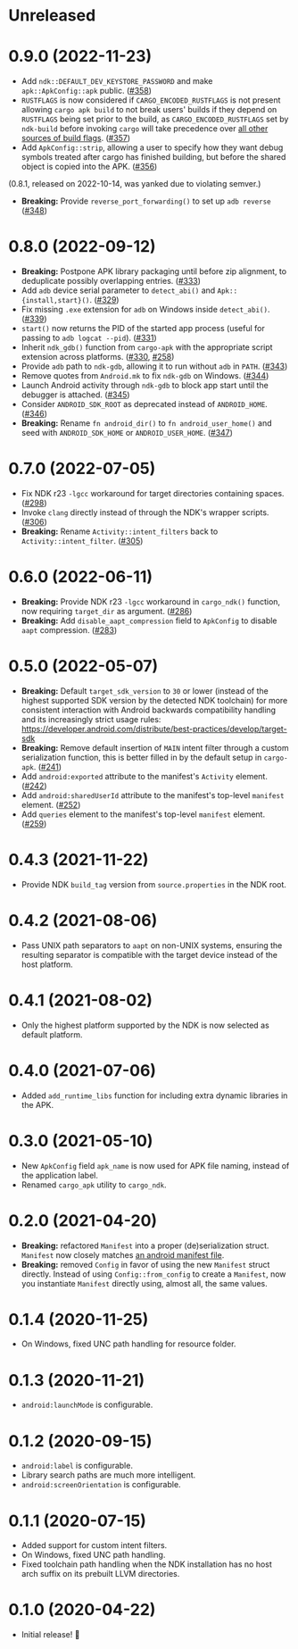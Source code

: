 # Unreleased

# 0.9.0 (2022-11-23)

- Add `ndk::DEFAULT_DEV_KEYSTORE_PASSWORD` and make `apk::ApkConfig::apk` public. ([#358](https://github.com/rust-windowing/android-ndk-rs/pull/358))
- `RUSTFLAGS` is now considered if `CARGO_ENCODED_RUSTFLAGS` is not present allowing `cargo apk build` to not break users' builds if they depend on `RUSTFLAGS` being set prior to the build,
  as `CARGO_ENCODED_RUSTFLAGS` set by `ndk-build` before invoking `cargo` will take precedence over [all other sources of build flags](https://doc.rust-lang.org/cargo/reference/config.html#buildrustflags). ([#357](https://github.com/rust-windowing/android-ndk-rs/pull/357))
- Add `ApkConfig::strip`, allowing a user to specify how they want debug symbols treated after cargo has finished building, but before the shared object is copied into the APK. ([#356](https://github.com/rust-windowing/android-ndk-rs/pull/356))

(0.8.1, released on 2022-10-14, was yanked due to violating semver.)

- **Breaking:** Provide `reverse_port_forwarding()` to set up `adb reverse` ([#348](https://github.com/rust-windowing/android-ndk-rs/pull/348))

# 0.8.0 (2022-09-12)

- **Breaking:** Postpone APK library packaging until before zip alignment, to deduplicate possibly overlapping entries. ([#333](https://github.com/rust-windowing/android-ndk-rs/pull/333))
- Add `adb` device serial parameter to `detect_abi()` and `Apk::{install,start}()`. ([#329](https://github.com/rust-windowing/android-ndk-rs/pull/329))
- Fix missing `.exe` extension for `adb` on Windows inside `detect_abi()`. ([#339](https://github.com/rust-windowing/android-ndk-rs/pull/339))
- `start()` now returns the PID of the started app process (useful for passing to `adb logcat --pid`). ([#331](https://github.com/rust-windowing/android-ndk-rs/pull/331))
- Inherit `ndk_gdb()` function from `cargo-apk` with the appropriate script extension across platforms. ([#330](https://github.com/rust-windowing/android-ndk-rs/pull/330), [#258](https://github.com/rust-windowing/android-ndk-rs/pull/258))
- Provide `adb` path to `ndk-gdb`, allowing it to run without `adb` in `PATH`. ([#343](https://github.com/rust-windowing/android-ndk-rs/pull/343))
- Remove quotes from `Android.mk` to fix `ndk-gdb` on Windows. ([#344](https://github.com/rust-windowing/android-ndk-rs/pull/344))
- Launch Android activity through `ndk-gdb` to block app start until the debugger is attached. ([#345](https://github.com/rust-windowing/android-ndk-rs/pull/345))
- Consider `ANDROID_SDK_ROOT` as deprecated instead of `ANDROID_HOME`. ([#346](https://github.com/rust-windowing/android-ndk-rs/pull/346))
- **Breaking:** Rename `fn android_dir()` to `fn android_user_home()` and seed with `ANDROID_SDK_HOME` or `ANDROID_USER_HOME`. ([#347](https://github.com/rust-windowing/android-ndk-rs/pull/347))

# 0.7.0 (2022-07-05)

- Fix NDK r23 `-lgcc` workaround for target directories containing spaces. ([#298](https://github.com/rust-windowing/android-ndk-rs/pull/298))
- Invoke `clang` directly instead of through the NDK's wrapper scripts. ([#306](https://github.com/rust-windowing/android-ndk-rs/pull/306))
- **Breaking:** Rename `Activity::intent_filters` back to `Activity::intent_filter`. ([#305](https://github.com/rust-windowing/android-ndk-rs/pull/305))

# 0.6.0 (2022-06-11)

- **Breaking:** Provide NDK r23 `-lgcc` workaround in `cargo_ndk()` function, now requiring `target_dir` as argument. ([#286](https://github.com/rust-windowing/android-ndk-rs/pull/286))
- **Breaking:** Add `disable_aapt_compression` field to `ApkConfig` to disable `aapt` compression. ([#283](https://github.com/rust-windowing/android-ndk-rs/pull/283))

# 0.5.0 (2022-05-07)

- **Breaking:** Default `target_sdk_version` to `30` or lower (instead of the highest supported SDK version by the detected NDK toolchain)
  for more consistent interaction with Android backwards compatibility handling and its increasingly strict usage rules:
  <https://developer.android.com/distribute/best-practices/develop/target-sdk>
- **Breaking:** Remove default insertion of `MAIN` intent filter through a custom serialization function, this is better filled in by
  the default setup in `cargo-apk`. ([#241](https://github.com/rust-windowing/android-ndk-rs/pull/241))
- Add `android:exported` attribute to the manifest's `Activity` element. ([#242](https://github.com/rust-windowing/android-ndk-rs/pull/242))
- Add `android:sharedUserId` attribute to the manifest's top-level `manifest` element. ([#252](https://github.com/rust-windowing/android-ndk-rs/pull/252))
- Add `queries` element to the manifest's top-level `manifest` element. ([#259](https://github.com/rust-windowing/android-ndk-rs/pull/259))

# 0.4.3 (2021-11-22)

- Provide NDK `build_tag` version from `source.properties` in the NDK root.

# 0.4.2 (2021-08-06)

- Pass UNIX path separators to `aapt` on non-UNIX systems, ensuring the resulting separator is compatible with the target device instead of the host platform.

# 0.4.1 (2021-08-02)

- Only the highest platform supported by the NDK is now selected as default platform.

# 0.4.0 (2021-07-06)

- Added `add_runtime_libs` function for including extra dynamic libraries in the APK.

# 0.3.0 (2021-05-10)

- New `ApkConfig` field `apk_name` is now used for APK file naming, instead of the application label.
- Renamed `cargo_apk` utility to `cargo_ndk`.

# 0.2.0 (2021-04-20)

- **Breaking:** refactored `Manifest` into a proper (de)serialization struct. `Manifest` now closely matches [an android manifest file](https://developer.android.com/guide/topics/manifest/manifest-element).
- **Breaking:** removed `Config` in favor of using the new `Manifest` struct directly. Instead of using `Config::from_config` to create a `Manifest`, now you instantiate `Manifest` directly using, almost all, the same values.

# 0.1.4 (2020-11-25)

- On Windows, fixed UNC path handling for resource folder.

# 0.1.3 (2020-11-21)

- `android:launchMode` is configurable.

# 0.1.2 (2020-09-15)

- `android:label` is configurable.
- Library search paths are much more intelligent.
- `android:screenOrientation` is configurable.

# 0.1.1 (2020-07-15)

- Added support for custom intent filters.
- On Windows, fixed UNC path handling.
- Fixed toolchain path handling when the NDK installation has no host arch suffix on its prebuilt LLVM directories.

# 0.1.0 (2020-04-22)

- Initial release! 🎉
